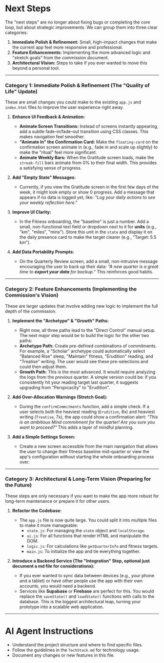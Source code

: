# Next Steps

The "next steps" are no longer about fixing bugs or completing the core loop, but about strategic improvements. We can group them into three clear categories:

1.  **Immediate Polish & Refinement:** Small, high-impact changes that make the current app feel more responsive and professional.
2.  **Feature Enhancements:** Implementing the more advanced logic and "stretch goals" from the commission document.
3.  **Architectural Vision:** Steps to take if you ever wanted to move this beyond a personal tool.

---

### **Category 1: Immediate Polish & Refinement (The "Quality of Life" Update)**

These are small changes you could make to the existing `app.js` and `index.html` files to improve the user experience right away.

1.  **Enhance UI Feedback & Animation:**
    *   **Animate Screen Transitions:** Instead of screens instantly appearing, add a subtle fade-in/fade-out transition using CSS classes. This makes navigation feel smoother.
    *   **"Animate In" the Confirmation Card:** Make the `floating-card` on the confirmation screen animate in (e.g., fade in and scale up slightly) to make the "ritual" feel more significant.
    *   **Animate Weekly Bars:** When the Gratitude screen loads, make the `streak-fill` bars animate from 0% to their final width. This provides a satisfying sense of progress.

2.  **Add "Empty State" Messages:**
    *   Currently, if you view the Gratitude screen in the first few days of the week, it might look empty or show 0 progress. Add a message that appears if no data is logged yet, like: *"Log your daily actions to see your weekly reflection here."*

3.  **Improve UI Clarity:**
    *   In the Fitness onboarding, the "baseline" is just a number. Add a small, non-functional text field or dropdown next to it for **units** (e.g., "km", "miles", "mins"). Store this unit in the `state` and display it on the daily presence card to make the target clearer (e.g., "Target: 5.5 km").

4.  **Add Data Portability Prompts:**
    *   On the Quarterly Review screen, add a small, non-intrusive message encouraging the user to back up their data: *“A new quarter is a great time to **export your data** for backup.”* This reinforces good habits.

---

### **Category 2: Feature Enhancements (Implementing the Commission's Vision)**

These are larger updates that involve adding new logic to implement the full depth of the commission.

1.  **Implement the "Archetype" & "Growth" Paths:**
    *   Right now, all three paths lead to the "Direct Control" manual setup. The next major step would be to build the logic for the other two paths:
    *   **Archetype Path:** Create pre-defined combinations of commitments. For example, a "Scholar" archetype could automatically select "Balanced Rise" sleep, "Maintain" fitness, "Erudition" reading, and "Treatise" writing. The user would see these pre-selections and could then adjust them.
    *   **Growth Path:** This is the most advanced. It would require analyzing the logs from the *previous* quarter. A simple version could be: if you consistently hit your reading target last quarter, it suggests upgrading from "Perspicacity" to "Erudition".

2.  **Add Over-Allocation Warnings (Stretch Goal):**
    *   During the `confirmCommitments` function, add a simple check. If a user selects both the heaviest reading (`Erudition`, 8x) and heaviest writing (`Treatise`, 7x), the app could show a confirmation alert: *"This is an ambitious Mind commitment for the quarter! Are you sure you want to proceed?"* This adds a layer of mindful planning.

3.  **Add a Simple Settings Screen:**
    *   Create a new screen accessible from the main navigation that allows the user to change their fitness baseline mid-quarter or view the app's configuration without starting the whole onboarding process over.

---

### **Category 3: Architectural & Long-Term Vision (Preparing for the Future)**

These steps are only necessary if you want to make the app more robust for long-term maintenance or prepare it for other users.

1.  **Refactor the Codebase:**
    *   The `app.js` file is now quite large. You could split it into multiple files to make it more manageable:
        *   `state.js`: For managing the `state` object and `localStorage`.
        *   `ui.js`: For all functions that render HTML and manipulate the DOM.
        *   `logic.js`: For calculations like `getQuarterInfo` and fitness targets.
        *   `main.js`: To initialize the app and tie everything together.

2.  **Introduce a Backend Service (The "Integration" Step, optional just document a md file for considerations):**
    *   If you ever wanted to sync data between devices (e.g., your phone and a tablet) or have other people use the app with their own accounts, you would need a backend.
    *   Services like **Supabase** or **Firebase** are perfect for this. You would replace the `saveState()` and `loadState()` functions with calls to the database. This is the biggest architectural leap, turning your prototype into a scalable web application.

---

# AI Agent Instructions

- Understand the project structure and where to find specific files.
- Follow the guidelines in the `TechStack.md` for technology usage.
- Document any changes or new features in this file.
